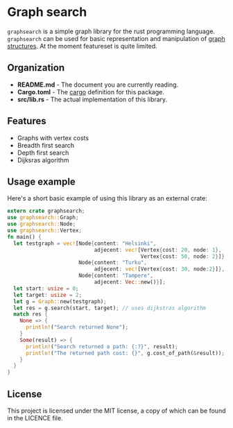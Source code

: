 # Graph search

`graphsearch` is a simple graph library for the rust programming language.
`graphsearch` can be used for basic representation and manipulation of
[graph structures](http://en.wikipedia.org/wiki/Graph_(abstract_data_type)). At the
moment featureset is quite limited.

## Organization
 - **README.md**  - The document you are currently reading.
 - **Cargo.toml** - The [cargo](https://crates.io/) definition for this package.
 - **src/lib.rs** - The actual implementation of this library.

## Features
 - Graphs with vertex costs
 - Breadth first search
 - Depth first search
 - Dijksras algorithm

## Usage example

Here's a short basic example of using this library as an external crate:

```rust
extern crate graphsearch;
use graphsearch::Graph;
use graphsearch::Node;
use graphsearch::Vertex;
fn main() {
  let testgraph = vec![Node{content: "Helsinki",
                            adjecent: vec![Vertex{cost: 20, node: 1},
                                           Vertex{cost: 50, node: 2}]},
                       Node{content: "Turku",
                            adjecent: vec![Vertex{cost: 30, node:2}]},
                       Node{content: "Tampere",
                            adjecent: Vec::new()}];
  let start: usize = 0;
  let target: usize = 2;
  let g = Graph::new(testgraph);
  let res = g.search(start, target); // uses dijkstras algorithm
  match res {
    None => {
      println!("Search returned None");
    }
    Some(result) => {
      println!("Search returned a path: {:?}", result);
      println!("The returned path cost: {}", g.cost_of_path(&result));
    }
  }
}
```

## License

This project is licensed under the MIT license, a copy of which can be found in the
LICENCE file.
